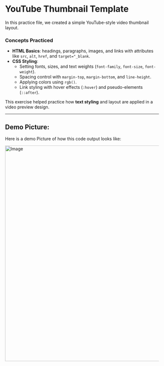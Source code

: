 # YouTube Thumbnail Template  

In this practice file, we created a simple YouTube-style video thumbnail layout.  

### Concepts Practiced  
- **HTML Basics**: headings, paragraphs, images, and links with attributes like `src`, `alt`, `href`, and `target="_blank`.  
- **CSS Styling**:  
  - Setting fonts, sizes, and text weights (`font-family`, `font-size`, `font-weight`).  
  - Spacing control with `margin-top`, `margin-bottom`, and `line-height`.  
  - Applying colors using `rgb()`.  
  - Link styling with hover effects (`:hover`) and pseudo-elements (`::after`).  

This exercise helped practice how **text styling** and layout are applied in a video preview design.  

---

## Demo Picture:  

Here is a demo Picture of how this code output looks like: 

<img width="571" height="707" alt="Image" src="https://github.com/user-attachments/assets/9196ea59-ec96-42f9-b230-976c4d06db9c" />
